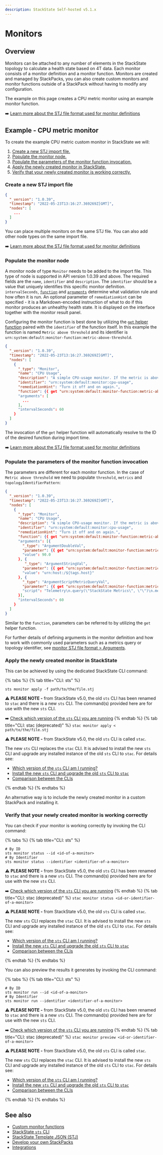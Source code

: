 ```yaml
---
description: StackState Self-hosted v5.1.x
---
```


# Monitors

## Overview

Monitors can be attached to any number of elements in the StackState topology to calculate a health state based on 4T data. Each monitor consists of a monitor definition and a monitor function. Monitors are created and managed by StackPacks, you can also create custom monitors and monitor functions outside of a StackPack without having to modify any configuration.

The example on this page creates a CPU metric monitor using an example monitor function.

➡️ [Learn more about the STJ file format used for monitor definitions](monitor-stj-file-format.md)

## Example - CPU metric monitor

To create the example CPU metric custom monitor in StackState we will:

1. [Create a new STJ import file.](#create-a-new-stj-import-file)
2. [Populate the monitor node.](#populate-the-monitor-node)
3. [Populate the parameters of the monitor function invocation.](#populate-the-parameters-of-the-monitor-function-invocation)
4. [Apply the newly created monitor in StackState.](#apply-the-newly-created-monitor-in-stackstate)
5. [Verify that your newly created monitor is working correctly.](#verify-that-your-newly-created-monitor-is-working-correctly)

### Create a new STJ import file

```json
{
  "_version": "1.0.39",
  "timestamp": "2022-05-23T13:16:27.369269Z[GMT]",
  "nodes": [
    ...
  ]
}
```

You can place multiple monitors on the same STJ file. You can also add other node types on the same import file.

➡️ [Learn more about the STJ file format used for monitor definitions](monitor-stj-file-format.md)

### Populate the monitor node

A monitor node of type `Monitor` needs to be added to the import file. This type of node is supported in API version 1.0.39 and above. The required fields are the `name`, `identifier` and `description`. The `identifier` should be a value that uniquely identifies this specific monitor definition. `intervalSeconds`, [`function`](/develop/developer-guides/custom-functions/monitor-functions.md) and [`arguments`](/develop/developer-guides/monitors/monitor-stj-file-format.md#arguments) determine what validation rule and how often it is run. An optional parameter of `remediationHint` can be specified - it is a Markdown-encoded instruction of what to do if this monitor produces an unhealthy health state. It is displayed on the interface together with the monitor result panel.

Configuring the monitor function is best done by utilizing the [`get` helper function](/develop/reference/stj/stj_reference.md#get) paired with the `identifier` of the function itself. In this example the function is named `Metric above threshold` and its identifier is `urn:system:default:monitor-function:metric-above-threshold`.

```json
{
  "_version": "1.0.39",
  "timestamp": "2022-05-23T13:16:27.369269Z[GMT]",
  "nodes": [
    {
      "_type": "Monitor",
      "name": "CPU Usage",
      "description": "A simple CPU-usage monitor. If the metric is above a given threshold, the state is set to CRITICAL.",
      "identifier": "urn:system:default:monitor:cpu-usage",
      "remediationHint": "Turn it off and on again.",
      "function": {{ get "urn:system:default:monitor-function:metric-above-threshold" }},
      "arguments": [
        ...
      ],
      "intervalSeconds": 60
    }
  ]
}
```

The invocation of the `get` helper function will automatically resolve to the ID of the desired function during import time.

➡️ [Learn more about the STJ file format used for monitor definitions](monitor-stj-file-format.md)

### Populate the parameters of the monitor function invocation

The parameters are different for each monitor function. In the case of `Metric above threshold` we need to populate `threshold`, `metrics` and `topologyIdentifierPattern`:

```json
{
  "_version": "1.0.39",
  "timestamp": "2022-05-23T13:16:27.369269Z[GMT]",
  "nodes": [
    {
      "_type": "Monitor",
      "name": "CPU Usage",
      "description": "A simple CPU-usage monitor. If the metric is above a given threshold, the state is set to CRITICAL.",
      "identifier": "urn:system:default:monitor:cpu-usage",
      "remediationHint": "Turn it off and on again.",
      "function": {{ get "urn:system:default:monitor-function:metric-above-threshold" }},
      "arguments": [{
        "_type": "ArgumentDoubleVal",
        "parameter": {{ get "urn:system:default:monitor-function:metric-above-threshold" "Type=Parameter;Name=threshold" }},
        "value": 90.0
      }, {
         "_type": "ArgumentStringVal",
        "parameter": {{ get "urn:system:default:monitor-function:metric-above-threshold" "Type=Parameter;Name=topologyIdentifierPattern" }},
        "value": "urn:host:/${tags.host}"
      }, {
        "_type": "ArgumentScriptMetricQueryVal",
        "parameter": {{ get "urn:system:default:monitor-function:metric-above-threshold" "Type=Parameter;Name=metrics" }},
        "script": "Telemetry\n.query(\"StackState Metrics\", \"\")\n.metricField(\"system.cpu.system\")\n.groupBy(\"tags.host\")\n.start(\"-1m\")\n.aggregation(\"mean\", \"15s\")"
      }],
      "intervalSeconds": 60
    }
  ]
}
```

Similar to the `function`, parameters can be referred to by utilizing the `get` helper function.

For further details of defining arguments in the monitor definition and how to work with commonly used parameters such as a metrics query or topology identifier, see [monitor STJ file format > Arguments](/develop/developer-guides/monitors/monitor-stj-file-format.md#arguments).

### Apply the newly created monitor in StackState

This can be achieved by using the dedicated StackState CLI command:

{% tabs %}[](http://not.a.link "StackState Self-Hosted only")
{% tab title="CLI: sts" %}[](http://not.a.link "StackState Self-Hosted only")
```
sts monitor apply -f path/to/the/file.stj
```

⚠️ **PLEASE NOTE -** from StackState v5.0, the old `sts` CLI has been renamed to `stac` and there is a new `sts` CLI. The command(s) provided here are for use with the new `sts` CLI.

➡️ [Check which version of the `sts` CLI you are running](/setup/cli/cli-comparison.md#which-version-of-the-cli-am-i-running "StackState Self-Hosted only")
{% endtab %}[](http://not.a.link "StackState Self-Hosted only")
{% tab title="CLI: stac (deprecated)" %}[](http://not.a.link "StackState Self-Hosted only")
`stac monitor apply < path/to/the/file.stj`[](http://not.a.link "StackState Self-Hosted only")

⚠️ **PLEASE NOTE -** from StackState v5.0, the old `sts` CLI is called `stac`.

The new `sts` CLI replaces the `stac` CLI. It is advised to install the new `sts` CLI and upgrade any installed instance of the old `sts` CLI to `stac`. For details see:[](http://not.a.link "StackState Self-Hosted only")

* [Which version of the `sts` CLI am I running?](/setup/cli/cli-comparison.md#which-version-of-the-cli-am-i-running "StackState Self-Hosted only")
* [Install the new `sts` CLI and upgrade the old `sts` CLI to `stac`](/setup/cli/cli-sts.md#install-the-new-sts-cli "StackState Self-Hosted only")
* [Comparison between the CLIs](/setup/cli/cli-comparison.md "StackState Self-Hosted only")

{% endtab %}[](http://not.a.link "StackState Self-Hosted only")
{% endtabs %}[](http://not.a.link "StackState Self-Hosted only")

An alternative way is to include the newly created monitor in a custom StackPack and installing it.

### Verify that your newly created monitor is working correctly

You can check if your monitor is working correctly by invoking the CLI command:

{% tabs %}[](http://not.a.link "StackState Self-Hosted only")
{% tab title="CLI: sts" %}[](http://not.a.link "StackState Self-Hosted only")
```
# By ID
sts monitor status --id <id-of-a-monitor>
# By Identifier
sts monitor status --identifier <identifier-of-a-monitor>
```

⚠️ **PLEASE NOTE -** from StackState v5.0, the old `sts` CLI has been renamed to `stac` and there is a new `sts` CLI. The command(s) provided here are for use with the new `sts` CLI.

➡️ [Check which version of the `sts` CLI you are running](/setup/cli/cli-comparison.md#which-version-of-the-cli-am-i-running "StackState Self-Hosted only")
{% endtab %}[](http://not.a.link "StackState Self-Hosted only")
{% tab title="CLI: stac (deprecated)" %}[](http://not.a.link "StackState Self-Hosted only")
`stac monitor status <id-or-identifier-of-a-monitor>`[](http://not.a.link "StackState Self-Hosted only")


⚠️ **PLEASE NOTE -** from StackState v5.0, the old `sts` CLI is called `stac`.

The new `sts` CLI replaces the `stac` CLI. It is advised to install the new `sts` CLI and upgrade any installed instance of the old `sts` CLI to `stac`. For details see:[](http://not.a.link "StackState Self-Hosted only")

* [Which version of the `sts` CLI am I running?](/setup/cli/cli-comparison.md#which-version-of-the-cli-am-i-running "StackState Self-Hosted only")
* [Install the new `sts` CLI and upgrade the old `sts` CLI to `stac`](/setup/cli/cli-sts.md#install-the-new-sts-cli "StackState Self-Hosted only")
* [Comparison between the CLIs](/setup/cli/cli-comparison.md "StackState Self-Hosted only")

{% endtab %}[](http://not.a.link "StackState Self-Hosted only")
{% endtabs %}[](http://not.a.link "StackState Self-Hosted only")

You can also preview the results it generates by invoking the CLI command:

{% tabs %}[](http://not.a.link "StackState Self-Hosted only")
{% tab title="CLI: sts" %}[](http://not.a.link "StackState Self-Hosted only")
```
# By ID
sts monitor run --id <id-of-a-monitor>
# By Identifier
sts monitor run --identifier <identifier-of-a-monitor>
```

⚠️ **PLEASE NOTE -** from StackState v5.0, the old `sts` CLI has been renamed to `stac` and there is a new `sts` CLI. The command(s) provided here are for use with the new `sts` CLI.

➡️ [Check which version of the `sts` CLI you are running](/setup/cli/cli-comparison.md#which-version-of-the-cli-am-i-running "StackState Self-Hosted only")
{% endtab %}[](http://not.a.link "StackState Self-Hosted only")
{% tab title="CLI: stac (deprecated)" %}[](http://not.a.link "StackState Self-Hosted only")
`stac monitor preview <id-or-identifier-of-a-monitor>`[](http://not.a.link "StackState Self-Hosted only")


⚠️ **PLEASE NOTE -** from StackState v5.0, the old `sts` CLI is called `stac`.

The new `sts` CLI replaces the `stac` CLI. It is advised to install the new `sts` CLI and upgrade any installed instance of the old `sts` CLI to `stac`. For details see:[](http://not.a.link "StackState Self-Hosted only")

* [Which version of the `sts` CLI am I running?](/setup/cli/cli-comparison.md#which-version-of-the-cli-am-i-running "StackState Self-Hosted only")
* [Install the new `sts` CLI and upgrade the old `sts` CLI to `stac`](/setup/cli/cli-sts.md#install-the-new-sts-cli "StackState Self-Hosted only")
* [Comparison between the CLIs](/setup/cli/cli-comparison.md "StackState Self-Hosted only")

{% endtab %}[](http://not.a.link "StackState Self-Hosted only")
{% endtabs %}

## See also

* [Custom monitor functions](/develop/developer-guides/custom-functions/monitor-functions.md "StackState Self-Hosted only")
* [StackState `sts` CLI](/setup/cli/cli-sts.md)
* [StackState Template JSON \(STJ\)](/develop/reference/stj/README.md)
* [Develop your own StackPacks](/stackpacks/sdk.md "StackState Self-Hosted only")
* [Integrations](/stackpacks/integrations/README.md)
